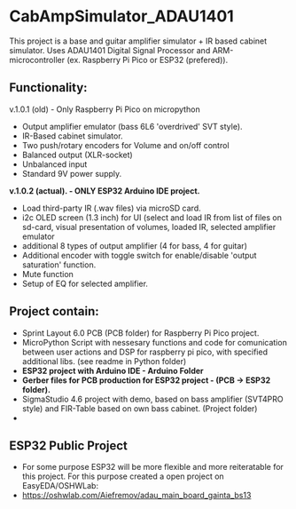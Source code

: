 # CabAmpSimulator_ADAU1401

This project is a base and guitar amplifier simulator + IR based cabinet simulator. Uses ADAU1401 Digital Signal Processor and ARM-microcontroller (ex. Raspberry Pi Pico or ESP32 (prefered)). 

## Functionality:

v.1.0.1 (old) - Only Raspberry Pi Pico on micropython
- Output amplifier emulator (bass 6L6 'overdrived' SVT style). 
- IR-Based cabinet simulator.
- Two push/rotary encoders for Volume and on/off control
- Balanced output (XLR-socket)
- Unbalanced input
- Standard 9V power supply. 

__v.1.0.2 (actual). - ONLY ESP32 Arduino IDE project.__
- Load third-party IR (.wav files) via microSD card. 
- i2c OLED screen (1.3 inch) for UI (select and load IR from list of files on sd-card, visual presentation of volumes, loaded IR, selected amplifier emulator
- additional 8 types of output amplifier (4 for bass, 4 for guitar)
- Additional encoder with toggle switch for enable/disable 'output saturation' function. 
- Mute function
- Setup of EQ for selected amplifier.

## Project contain:

- Sprint Layout 6.0 PCB (PCB folder) for Raspberry Pi Pico project.
- MicroPython Script with nessesary functions and code for comunication between user actions and DSP for raspberry pi pico, with specified additional libs. (see readme in Python folder)
- __ESP32 project with Arduino IDE - Arduino Folder__
- __Gerber files for PCB production for ESP32 project - (PCB -> ESP32 folder).__
- SigmaStudio 4.6 project with demo, based on bass amplifier (SVT4PRO style) and FIR-Table based on own bass cabinet. (Project folder)
-
## ESP32 Public Project

- For some purpose ESP32 will be more flexible and more reiteratable for this project. For this purpose created a open project on EasyEDA/OSHWLab:
- https://oshwlab.com/Aiefremov/adau_main_board_gainta_bs13
